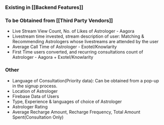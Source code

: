 ### Existing in [[Backend Features]]

### To be Obtained from [[Third Party Vendors]]

- Live Stream View Count, No. of Likes of Astrologer - Aagora
- Livestream time invested, stream description of user: Matching & Recommending Astrologers whose livestreams are attended by the user
- Average Call Time of Astrologer - Exotel/Knowlarity
- First Time users converted, and recurring consultations count of Astrologer - Aagora + Exotel/Knowlarity

### Other

- Language of Consultation(Priority data): Can be obtained from a pop-up in the signup process.
- Location of Astrologer
- Firebase Data of Users
- Type, Experience & languages of choice of Astrologer
- Astrologer Rating
- Average Recharge Amount, Recharge Frequency, Total Amount Spent(Consultation Only)